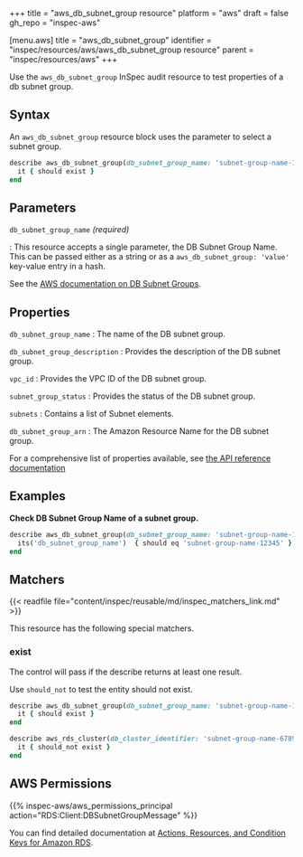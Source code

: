 +++
title = "aws_db_subnet_group resource"
platform = "aws"
draft = false
gh_repo = "inspec-aws"

[menu.aws]
title = "aws_db_subnet_group"
identifier = "inspec/resources/aws/aws_db_subnet_group resource"
parent = "inspec/resources/aws"
+++

Use the `aws_db_subnet_group` InSpec audit resource to test properties of a db subnet group.

## Syntax

 An `aws_db_subnet_group` resource block uses the parameter to select a subnet group.

```ruby
describe aws_db_subnet_group(db_subnet_group_name: 'subnet-group-name-12345') do
  it { should exist }
end
```

## Parameters

`db_subnet_group_name` _(required)_

: This resource accepts a single parameter, the DB Subnet Group Name.
  This can be passed either as a string or as a `aws_db_subnet_group: 'value'` key-value entry in a hash.

See the [AWS documentation on DB Subnet Groups](https://docs.aws.amazon.com/AmazonRDS/latest/UserGuide/USER_VPC.WorkingWithRDSInstanceinaVPC.html#USER_VPC.Subnets).

## Properties

`db_subnet_group_name`
: The name of the DB subnet group.

`db_subnet_group_description`
: Provides the description of the DB subnet group.

`vpc_id`
: Provides the VPC ID of the DB subnet group.

`subnet_group_status`
: Provides the status of the DB subnet group.

`subnets`
: Contains a list of Subnet elements.

`db_subnet_group_arn`
: The Amazon Resource Name for the DB subnet group.

For a comprehensive list of properties available, see [the API reference documentation](https://docs.aws.amazon.com/AmazonRDS/latest/APIReference/API_DBSubnetGroup.html)

## Examples

**Check DB Subnet Group Name of a subnet group.**

```ruby
describe aws_db_subnet_group(db_subnet_group_name: 'subnet-group-name-12345') do
  its('db_subnet_group_name')  { should eq 'subnet-group-name-12345' }
end
```

## Matchers

{{< readfile file="content/inspec/reusable/md/inspec_matchers_link.md" >}}

This resource has the following special matchers.

### exist

The control will pass if the describe returns at least one result.

Use `should_not` to test the entity should not exist.

```ruby
describe aws_db_subnet_group(db_subnet_group_name: 'subnet-group-name-12345') do
  it { should exist }
end
```

```ruby
describe aws_rds_cluster(db_cluster_identifier: 'subnet-group-name-6789') do
  it { should_not exist }
end
```

## AWS Permissions

{{% inspec-aws/aws_permissions_principal action="RDS:Client:DBSubnetGroupMessage" %}}

You can find detailed documentation at [Actions, Resources, and Condition Keys for Amazon RDS](https://docs.aws.amazon.com/IAM/latest/UserGuide/list_amazonrds.html).

